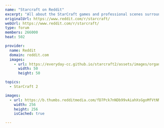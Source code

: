 ```yaml
---
name: "Starcraft on Reddit"
excerpt: "All about the StarCraft games and professional scenes surrounding them. Please read the rules before submitting content."
originalUrl: https://www.reddit.com/r/starcraft/
webUrl: https://www.reddit.com/r/starcraft/
type: forum
members: 266000
heat: 502

provider:
  name: Reddit
  domain: reddit.com
  images:
    - url: https://everyday-cc.github.io/starcraft2/assets/images/organizations/reddit.com-50x50.jpg
      width: 50
      height: 50

topics:
  - StarCraft 2

images:
  - url: https://b.thumbs.redditmedia.com/fD7Pck7nNDb99vAiahXsGgoMfVtNNVQlfxQBxKOU_Os.png
    width: 256
    height: 256
    isCached: true

---
```


